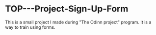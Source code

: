 # TOP---Project-Sign-Up-Form

This is a small project I made during "The Odinn project" program.
It is a way to train using forms.
